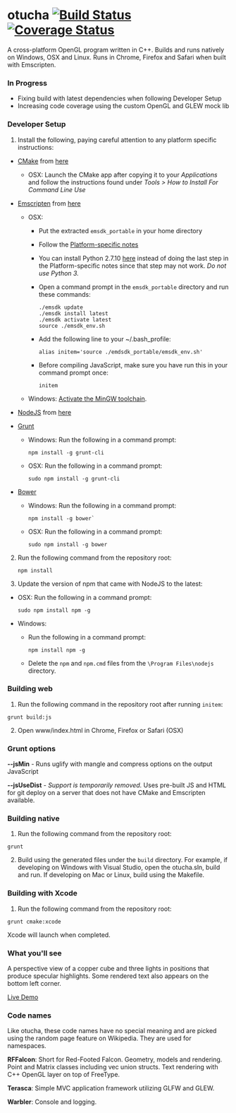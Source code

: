 # otucha [![Build Status](https://travis-ci.org/dpwolfe/otucha.svg?branch=master)](https://travis-ci.org/dpwolfe/otucha) [![Coverage Status](https://coveralls.io/repos/dpwolfe/otucha/badge.svg?branch=master)](https://coveralls.io/r/dpwolfe/otucha?branch=master)

A cross-platform OpenGL program written in C++. Builds and runs natively on Windows, OSX and Linux. Runs in Chrome, Firefox and Safari when built with Emscripten.

### In Progress
- Fixing build with latest dependencies when following Developer Setup
- Increasing code coverage using the custom OpenGL and GLEW mock lib

### Developer Setup
1. Install the following, paying careful attention to any platform specific instructions:
  - [CMake](http://www.cmake.org/) from [here](http://www.cmake.org/files/v3.1/?C=M;O=D)
    - OSX: Launch the CMake app after copying it to your _Applications_ and follow the instructions found under _Tools > How to Install For Command Line Use_
  - [Emscripten](http://kripken.github.io/emscripten-site/) from [here](http://kripken.github.io/emscripten-site/docs/getting_started/downloads.html)
    - OSX:
      - Put the extracted `emsdk_portable` in your home directory
      - Follow the [Platform-specific notes](http://kripken.github.io/emscripten-site/docs/getting_started/downloads.html#platform-notes-installation-instructions-portable-sdk)
      - You can install Python 2.7.10 [here](https://www.python.org/downloads/release/python-2710/) instead of doing the last step in the Platform-specific notes since that step may not work. _Do not use Python 3._
      - Open a command prompt in the `emsdk_portable` directory and run these commands:

        ```shell
        ./emsdk update
        ./emsdk install latest
        ./emsdk activate latest
        source ./emsdk_env.sh
        ```
  
      - Add the following line to your ~/.bash_profile:

        ```shell
        alias initem='source ./emdsdk_portable/emsdk_env.sh'
        ```
        
      - Before compiling JavaScript, make sure you have run this in your command prompt once:
      
        ```shell
        initem
        ```
  
    - Windows: [Activate the MinGW toolchain](http://kripken.github.io/emscripten-site/docs/building_from_source/toolchain_what_is_needed.html?highlight=mingw).
  - [NodeJS](http://nodejs.org/) from [here](http://nodejs.org/download/)
  - [Grunt](http://gruntjs.com/)
    - Windows: Run the following in a command prompt:

      ```shell
      npm install -g grunt-cli
      ```

    - OSX: Run the following in a command prompt:

      ```shell
      sudo npm install -g grunt-cli
      ```

  - [Bower](http://bower.io/)
    - Windows: Run the following in a command prompt:
    
      ```shell
      npm install -g bower`
      ```

    - OSX: Run the following in a command prompt:
    
      ```shell
      sudo npm install -g bower
      ```

2. Run the following command from the repository root:

   ```
   npm install
   ```

3. Update the version of npm that came with NodeJS to the latest:
  - OSX: Run the following in a command prompt:

    ```shell
    sudo npm install npm -g
    ```

  - Windows:
    - Run the following in a command prompt:

      ```shell
      npm install npm -g
      ```

    - Delete the `npm` and `npm.cmd` files from the `\Program Files\nodejs` directory.

### Building web
1. Run the following command in the repository root after running `initem`:

  ```shell
  grunt build:js
  ```

2. Open www/index.html in Chrome, Firefox or Safari (OSX)

### Grunt options
**--jsMin** - Runs uglify with mangle and compress options on the output JavaScript

**--jsUseDist** - _Support is temporarily removed._ Uses pre-built JS and HTML for git deploy on a server that does not have CMake and Emscripten available.

### Building native
1. Run the following command from the repository root:

  ```shell
  grunt
  ```

2. Build using the generated files under the `build` directory.  For example, if developing on Windows with Visual Studio, open the otucha.sln, build and run.  If developing on Mac or Linux, build using the Makefile.

### Building with Xcode
1. Run the following command from the repository root:

  ```shell
  grunt cmake:xcode
  ```

  Xcode will launch when completed.

### What you'll see
A perspective view of a copper cube and three lights in positions that produce specular highlights.  Some rendered text also appears on the bottom left corner.

[Live Demo](http://spritegeist.azurewebsites.net/)

### Code names
Like otucha, these code names have no special meaning and are picked using the random page feature on Wikipedia.  They are used for namespaces.

**RFFalcon**: Short for Red-Footed Falcon.  Geometry, models and rendering.  Point and Matrix classes including vec union structs. Text rendering with C++ OpenGL layer on top of FreeType.

**Terasca**: Simple MVC application framework utilizing GLFW and GLEW.

**Warbler**: Console and logging.
